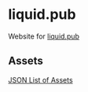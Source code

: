 # liquid.pub

Website for [liquid.pub](https://liquid.pub/)

## Assets

[JSON List of Assets](index.json)
